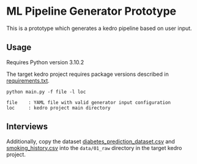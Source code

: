 # ML Pipeline Generator Prototype
This is a prototype which generates a kedro pipeline based on user input.

## Usage
Requires Python version 3.10.2

The target kedro project requires package versions described in [requirements.txt](./requirements.txt).

```
python main.py -f file -l loc

file    : YAML file with valid generator input configuration
loc     : kedro project main directory
```

## Interviews
Additionally, copy the dataset [diabetes_prediction_dataset.csv](./data/diabetes_prediction_dataset.csv) and [smoking_history.csv](./data/smoking_history.csv) into the `data/01_raw` directory in the target kedro project. 
